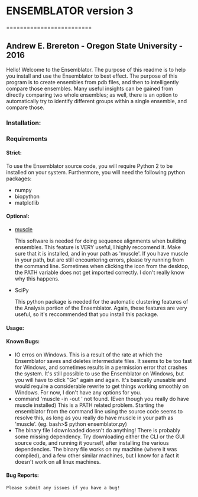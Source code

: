 # ENSEMBLATOR version 3
=========================
## Andrew E. Brereton - Oregon State University - 2016

Hello! Welcome to the Ensemblator. The purpose of this readme is to help 
you install and use the Ensemblator to best effect. The purpose of this 
program is to create ensembles from pdb files, and then to intelligently 
compare those ensembles. Many useful insights can be gained from directly 
comparing two whole ensembles; as well, there is an option to automatically
try to identify different groups within a single ensemble, and compare 
those.
	

	
### Installation:


### Requirements
#### Strict:
To use the Ensemblator source code, you will require Python 2 to be installed on your
system. Furthermore, you will need the following python packages:
* numpy
* biopython
* matplotlib

#### Optional:
* [muscle](http://www.drive5.com/muscle/)
   
   This software is needed for doing sequence alignments when building ensembles. This feature is VERY useful,
   I highly reccomend it. Make sure that it is installed, and in your path as 'muscle'. If you have muscle in
   your path, but are still encountering errors, please try running from the command line. Sometimes when
   clicking the icon from the desktop, the PATH variable does not get imported correctly. I don't really
   know why this happens.
* SciPy
   
   This python package is needed for the automatic clustering features of the Analysis portion of the Ensemblator.
   Again, these features are very useful, so it's reccommended that you install this package.
    
#### Usage:

                
#### Known Bugs:

* IO erros on Windows. This is a result of the rate at which the Ensemblator saves and deletes intermediate files. It seems to be too fast for Windows, and sometimes results in a permission error that crashes the system. It's still possible to use the Ensemblator on Windows, but you will have to click "Go" again and again. It's basically unusable and would require a considerable rewrite to get things working smoothly on Windows. For now, I don't have any options for you.
* command 'muscle -in <somefile> -out <somefile>' not found. (Even though you really do have muscle installed) This is a PATH related problem. Starting the ensemblator from the command line using the source code seems to resolve this, as long as you really do have muscle in your path as 'muscle'. (eg. bash>$ python ensemblator.py)
* The binary file I downloaded doesn't do anything! There is probably some missing dependency. Try downloading either the CLI or the GUI source code, and running it yourself, after installing the various dependencies. The binary file works on my machine (where it was compiled), and a few other similar machines, but I know for a fact it doesn't work on all linux machines.

#### Bug Reports:
	Please submit any issues if you have a bug!
